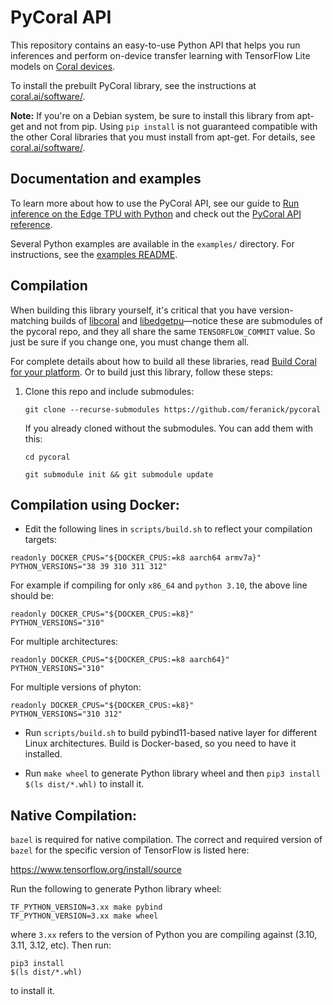 # PyCoral API

This repository contains an easy-to-use Python API that helps you run inferences
and perform on-device transfer learning with TensorFlow Lite models on
[Coral devices](https://coral.ai/products/).

To install the prebuilt PyCoral library, see the instructions at
[coral.ai/software/](https://coral.ai/software/#pycoral-api).

**Note:** If you're on a Debian system, be sure to install this library from
apt-get and not from pip. Using `pip install` is not guaranteed compatible with
the other Coral libraries that you must install from apt-get. For details, see
[coral.ai/software/](https://coral.ai/software/#debian-packages).

## Documentation and examples

To learn more about how to use the PyCoral API, see our guide to [Run inference
on the Edge TPU with Python](https://coral.ai/docs/edgetpu/tflite-python/) and
check out the [PyCoral API reference](https://coral.ai/docs/reference/py/).

Several Python examples are available in the `examples/` directory. For
instructions, see the [examples README](
https://github.com/google-coral/pycoral/tree/master/examples#pycoral-api-examples).


## Compilation

When building this library yourself, it's critical that you have
version-matching builds of
[libcoral](https://github.com/google-coral/libcoral/tree/master) and
[libedgetpu](https://github.com/google-coral/libedgetpu/tree/master)—notice
these are submodules of the pycoral repo, and they all share the same
`TENSORFLOW_COMMIT` value. So just be sure if you change one, you must change
them all.

For complete details about how to build all these libraries, read
[Build Coral for your platform](https://coral.ai/docs/notes/build-coral/).
Or to build just this library, follow these steps:

1.  Clone this repo and include submodules:

    ```
    git clone --recurse-submodules https://github.com/feranick/pycoral
    ```

    If you already cloned without the submodules. You can add them with this:

    ```
    cd pycoral

    git submodule init && git submodule update
    ```

## Compilation using Docker:

* Edit the following lines in `scripts/build.sh` to reflect your compilation targets:

```
readonly DOCKER_CPUS="${DOCKER_CPUS:=k8 aarch64 armv7a}"
PYTHON_VERSIONS="38 39 310 311 312"
```

For example if compiling for only `x86_64` and `python 3.10`, the above line should be:
```
readonly DOCKER_CPUS="${DOCKER_CPUS:=k8}"
PYTHON_VERSIONS="310"
```
  
For multiple architectures:

```
readonly DOCKER_CPUS="${DOCKER_CPUS:=k8 aarch64}"
PYTHON_VERSIONS="310"
```

For multiple versions of phyton:

```
readonly DOCKER_CPUS="${DOCKER_CPUS:=k8}"
PYTHON_VERSIONS="310 312"
```

* Run `scripts/build.sh` to build pybind11-based native layer for different
    Linux architectures. Build is Docker-based, so you need to have it
    installed.

* Run `make wheel` to generate Python library wheel and then `pip3 install
    $(ls dist/*.whl)` to install it.
    
## Native Compilation:

`bazel` is required for native compilation. The correct and required version of `bazel` for the specific version of TensorFlow is listed here:

https://www.tensorflow.org/install/source

Run the following to generate Python library wheel:

```
TF_PYTHON_VERSION=3.xx make pybind
TF_PYTHON_VERSION=3.xx make wheel
```

where `3.xx` refers to the version of Python you are compiling against (3.10, 3.11, 3.12, etc). Then run:

```
pip3 install
$(ls dist/*.whl)
```

to install it.
